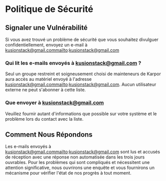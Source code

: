 # Politique de Sécurité

## Signaler une Vulnérabilité

Si vous avez trouvé un problème de sécurité que vous souhaitez divulguer confidentiellement, envoyez un e-mail à kusionstack@gmail.commailto:kusionstack@gmail.com

### Qui lit les e-mails envoyés à kusionstack@gmail.com ?

Seul un groupe restreint et soigneusement choisi de mainteneurs de Karpor aura accès au matériel envoyé à l'adresse kusionstack@gmail.commailto:kusionstack@gmail.com.
Aucun utilisateur externe ne peut s'abonner à cette liste.

### Que envoyer à kusionstack@gmail.com

Veuillez fournir autant d'informations que possible sur votre système et le problème lors du contact avec la liste.

## Comment Nous Répondons

Les e-mails envoyés à kusionstack@gmail.commailto:kusionstack@gmail.com sont lus et accusés de réception avec une réponse non automatisée dans les trois jours ouvrables.
Pour les problèmes qui sont compliqués et nécessitent une attention significative,
nous ouvrirons une enquête et vous fournirons un mécanisme pour vérifier l'état de nos progrès à tout moment.